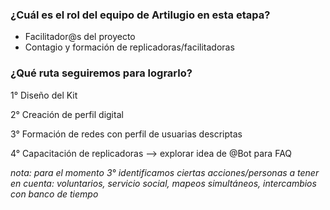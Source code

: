 ### ¿Cuál es el rol del equipo de Artilugio en esta etapa?
* Facilitador@s del proyecto
* Contagio y formación de replicadoras/facilitadoras

### ¿Qué ruta seguiremos para lograrlo?
1° Diseño del Kit

2° Creación de perfil digital

3° Formación de redes con perfil de usuarias descriptas

4° Capacitación de replicadoras --> explorar idea de @Bot para FAQ


*nota: para el momento 3° identificamos ciertas acciones/personas a tener en cuenta: voluntarios, servicio social, mapeos simultáneos, intercambios con banco de tiempo*
